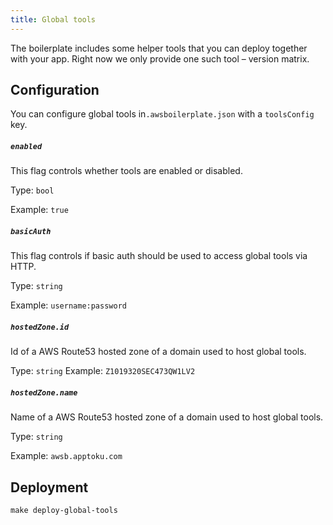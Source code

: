 ```yaml
---
title: Global tools
---
```


The boilerplate includes some helper tools that you can deploy together with your app.
Right now we only provide one such tool – version matrix.

## Configuration

You can configure global tools in`.awsboilerplate.json` with a `toolsConfig` key.

##### `enabled`

This flag controls whether tools are enabled or disabled.

Type: `bool`

Example: `true`

##### `basicAuth`

This flag controls if basic auth should be used to access global tools via HTTP.

Type: `string`

Example: `username:password`

##### `hostedZone.id`

Id of a AWS Route53 hosted zone of a domain used to host global tools.

Type: `string`
Example: `Z1019320SEC473QW1LV2`

##### `hostedZone.name`

Name of a AWS Route53 hosted zone of a domain used to host global tools.

Type: `string`

Example: `awsb.apptoku.com`

## Deployment

```shell
make deploy-global-tools
```
